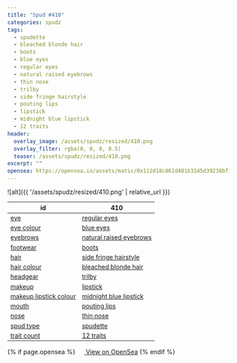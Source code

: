 ```yaml
---
title: "Spud #410"
categories: spudz
tags:
  - spudette
  - bleached blonde hair
  - boots
  - blue eyes
  - regular eyes
  - natural raised eyebrows
  - thin nose
  - trilby
  - side fringe hairstyle
  - pouting lips
  - lipstick
  - midnight blue lipstick
  - 12 traits
header:
  overlay_image: /assets/spudz/resized/410.png
  overlay_filter: rgba(0, 0, 0, 0.5)
  teaser: /assets/spudz/resized/410.png
excerpt: ""
opensea: https://opensea.io/assets/matic/0x112d18c861d401b3145d39236bf149f01e18beed/410
---
```

![alt]({{ '/assets/spudz/resized/410.png' | relative_url }})

| id | 410 |
|-|-|
| <a href="/traits/eye/#trait-type">eye</a> | <a href="/traits/eye/regular-eyes/1/#trait">regular eyes</a> |
| <a href="/traits/eye-colour/#trait-type">eye colour</a> | <a href="/traits/eye-colour/blue-eyes/1/#trait">blue eyes</a> |
| <a href="/traits/eyebrows/#trait-type">eyebrows</a> | <a href="/traits/eyebrows/natural-raised-eyebrows/1/#trait">natural raised eyebrows</a> |
| <a href="/traits/footwear/#trait-type">footwear</a> | <a href="/traits/footwear/boots/1/#trait">boots</a> |
| <a href="/traits/hair/#trait-type">hair</a> | <a href="/traits/hair/side-fringe-hairstyle/1/#trait">side fringe hairstyle</a> |
| <a href="/traits/hair-colour/#trait-type">hair colour</a> | <a href="/traits/hair-colour/bleached-blonde-hair/1/#trait">bleached blonde hair</a> |
| <a href="/traits/headgear/#trait-type">headgear</a> | <a href="/traits/headgear/trilby/1/#trait">trilby</a> |
| <a href="/traits/makeup/#trait-type">makeup</a> | <a href="/traits/makeup/lipstick/1/#trait">lipstick</a> |
| <a href="/traits/makeup-lipstick-colour/#trait-type">makeup lipstick colour</a> | <a href="/traits/makeup-lipstick-colour/midnight-blue-lipstick/1/#trait">midnight blue lipstick</a> |
| <a href="/traits/mouth/#trait-type">mouth</a> | <a href="/traits/mouth/pouting-lips/1/#trait">pouting lips</a> |
| <a href="/traits/nose/#trait-type">nose</a> | <a href="/traits/nose/thin-nose/1/#trait">thin nose</a> |
| <a href="/traits/spud-type/#trait-type">spud type</a> | <a href="/traits/spud-type/spudette/1/#trait">spudette</a> |
| <a href="/traits/trait-count/#trait-type">trait count</a> | <a href="/traits/trait-count/12-traits/1/#trait">12 traits</a> |

{% if page.opensea %}
<a href="{{page.opensea}}" class="btn btn--info" onclick="window.open(this.href, '_blank'); return false;"><img src="/assets/images/opensea.svg" width="16px"><span>  View on OpenSea</span></a>
{% endif %}
